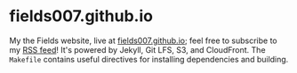 # fields007.github.io
My the Fields website, live at [fields007.github.io](https://fields007.github.io/); feel free to subscribe to my
[RSS feed](https://fields007.github.io/articles/feed.xml)! It's powered by Jekyll, Git LFS, S3, and CloudFront. The `Makefile`
contains useful directives for installing dependencies and building.
